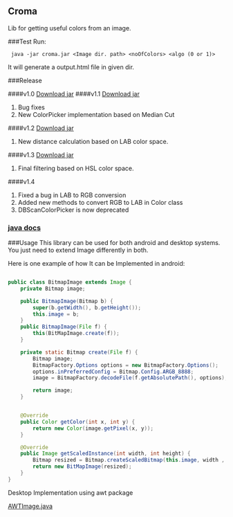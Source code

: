 ## Croma #

Lib for getting useful colors from an image.

###Test
Run:

     java -jar croma.jar <Image dir. path> <noOfColors> <algo (0 or 1)> 
     
  It will generate a output.html file in given dir.

###Release

####v1.0
[Download jar](https://github.com/kamalkishor1991/croma/blob/r1.0/croma.jar?raw=true)
####v1.1
[Download jar](https://github.com/kamalkishor1991/croma/raw/r1.1/croma1.1.jar?raw=true)
  1. Bug fixes
  2. New ColorPicker implementation based on Median Cut

####v1.2
[Download jar](https://github.com/kamalkishor1991/croma/raw/r1.2/croma1.2.jar?raw=true)
  1. New distance calculation based on LAB color space.
  
####v1.3
[Download jar](https://github.com/kamalkishor1991/croma/raw/r1.3/croma1.3.jar?raw=true)
  1. Final filtering based on HSL color space.  
  
####v1.4
  1. Fixed a bug in LAB to RGB conversion
  2. Added new methods to convert RGB to LAB in Color class
  3. DBScanColorPicker is now deprecated 


### [java docs](https://kamalkishor1991.github.com/croma/index.html)

###Usage
This library can be used for both android and desktop systems.
You just need to extend Image differently in both.

Here is one example of how It can be Implemented in android:

```java

public class BitmapImage extends Image {
    private Bitmap image;

    public BitmapImage(Bitmap b) {
        super(b.getWidth(), b.getHeight());
        this.image = b;
    }
    public BitmapImage(File f) {
        this(BitMapImage.create(f));
    }

    private static Bitmap create(File f) {
        Bitmap image;
        BitmapFactory.Options options = new BitmapFactory.Options();
        options.inPreferredConfig = Bitmap.Config.ARGB_8888;
        image = BitmapFactory.decodeFile(f.getAbsolutePath(), options);

        return image;
    }


    @Override
    public Color getColor(int x, int y) {
        return new Color(image.getPixel(x, y));
    }

    @Override
    public Image getScaledInstance(int width, int height) {
        Bitmap resized = Bitmap.createScaledBitmap(this.image, width , height, true);
        return new BitMapImage(resized);
    }
}

```
Desktop Implementation using awt package

[AWTImage.java](https://github.com/kamalkishor1991/croma/blob/master/src/me/croma/image/AWTImage.java)
